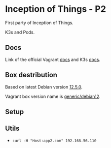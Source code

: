 # Inception of Things - P2

First party of Inception of Things.

K3s and Pods.

## Docs
Link of the official Vagrant [docs](https://developer.hashicorp.com/vagrant/docs) and K3s [docs](https://docs.k3s.io/).

## Box destribution

Based on latest Debian version [12.5.0](https://www.debian.org/News/2024/20240210).

Vagrant box version name is [generic/debian12](https://app.vagrantup.com/generic/boxes/debian12).

## Setup

## Utils

- `curl -H "Host:app2.com" 192.168.56.110`
